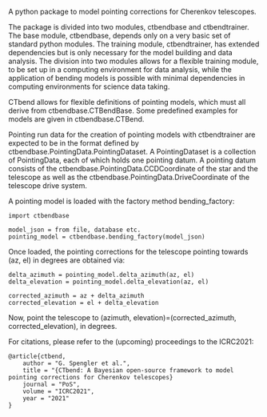 A python package to model pointing corrections for Cherenkov telescopes.

The package is divided into two modules, ctbendbase and ctbendtrainer. 
The base module, ctbendbase, depends only on a very basic set of standard python modules. The training module, ctbendtrainer, has extended dependencies but 
is only necessary for the model building and data analysis. The division into two modules allows for a flexible training module, to be set up in a computing environment for data analysis,
while the application of bending models is possible with minimal dependencies in computing environments for science data taking.

CTbend allows for flexible definitions of pointing models, which must all derive from ctbendbase.CTBendBase. Some predefined examples for models are given in ctbendbase.CTBend.

Pointing run data for the creation of pointing models with ctbendtrainer are expected to be in the format defined by ctbendbase.PointingData.PointingDataset. 
A PointingDataset is a collection of PointingData, each of which holds one pointing datum. 
A pointing datum consists of the ctbendbase.PointingData.CCDCoordinate of the star and the telescope as well as the ctbendbase.PointingData.DriveCoordinate of the telescope drive system.

A pointing model is loaded with the factory method bending_factory:

```
import ctbendbase

model_json = from file, database etc.
pointing_model = ctbendbase.bending_factory(model_json)
```

Once loaded, the pointing corrections for the telescope pointing towards (az, el) in degrees are obtained via:

```
delta_azimuth = pointing_model.delta_azimuth(az, el)
delta_elevation = pointing_model.delta_elevation(az, el)

corrected_azimuth = az + delta_azimuth
corrected_elevation = el + delta_elevation
```

Now, point the telescope to (azimuth, elevation)=(corrected_azimuth, corrected_elevation), in degrees.

For citations, please refer to the (upcoming) proceedings to the ICRC2021:

```
@article{ctbend,
    author = "G. Spengler et al.",
    title = "{CTbend: A Bayesian open-source framework to model pointing corrections for Cherenkov telescopes}
    journal = "PoS",
    volume = "ICRC2021",
    year = "2021"
}
```
